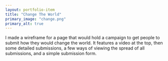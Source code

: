 ```yaml
---
layout: portfolio-item
title: "Change The World"
primary_image: "change.png"
primary_alt: true
---
```


I made a wireframe for a page that would hold a campaign to get people to submit how they would change the world. It features a video at the top, then some detailed submissions, a few ways of viewing the spread of all submissions, and a simple submission form.